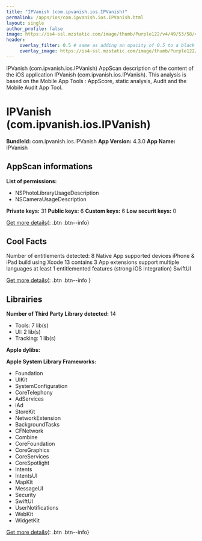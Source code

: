 ```yaml
---
title: "IPVanish (com.ipvanish.ios.IPVanish)"
permalink: /apps/ios/com.ipvanish.ios.IPVanish.html
layout: single
author_profile: false
image: https://is4-ssl.mzstatic.com/image/thumb/Purple122/v4/49/53/58/495358be-a747-37b5-c69d-48bd9798b851/AppIcon-0-1x_U007emarketing-0-7-0-85-220.png/512x512bb.jpg
header: 
     overlay_filter: 0.5 # same as adding an opacity of 0.5 to a black background
     overlay_image: https://is4-ssl.mzstatic.com/image/thumb/Purple122/v4/49/53/58/495358be-a747-37b5-c69d-48bd9798b851/AppIcon-0-1x_U007emarketing-0-7-0-85-220.png/512x512bb.jpg
---
```

IPVanish (com.ipvanish.ios.IPVanish) AppScan description of the content of the iOS application IPVanish (com.ipvanish.ios.IPVanish). This analysis is based on the Mobile App Tools : AppScore, static analysis, Audit and the Mobile Audit App Tool.

# IPVanish (com.ipvanish.ios.IPVanish)

**BundleId:** com.ipvanish.ios.IPVanish
**App Version:** 4.3.0
**App Name:** IPVanish


## AppScan informations 

**List of permissions:** 
- NSPhotoLibraryUsageDescription
- NSCameraUsageDescription
  
  
**Private keys:** 31
**Public keys:** 6
**Custom keys:** 6
**Low securit keys:** 0
  
[Get more details](/pricing.html){: .btn .btn--info}

## Cool Facts

Number of entitlements detected: 8
Native App
supported devices iPhone & iPad
build using Xcode 13
contains 3 App extensions
support multiple languages
at least 1 entitlemented features (strong iOS integration)
SwiftUI
  
[Get more details](/pricing.html){: .btn .btn--info }

## Librairies 
**Number of Third Party Library detected:** 14
- Tools: 7 lib(s)
- UI: 2 lib(s)
- Tracking: 1 lib(s)


**Apple dylibs:**


**Apple System Library Frameworks:**
- Foundation
- UIKit
- SystemConfiguration
- CoreTelephony
- AdServices
- iAd
- StoreKit
- NetworkExtension
- BackgroundTasks
- CFNetwork
- Combine
- CoreFoundation
- CoreGraphics
- CoreServices
- CoreSpotlight
- Intents
- IntentsUI
- MapKit
- MessageUI
- Security
- SwiftUI
- UserNotifications
- WebKit
- WidgetKit


  
[Get more details](/pricing.html){: .btn .btn--info}

